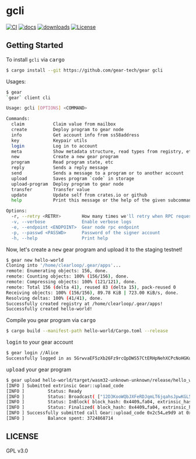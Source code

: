 # gcli

[![CI][ci1]][ci2]
[![docs][docs1]][docs2]
[![downloads][d1]][d2]
[![License][l1]][l2]

[ci1]: https://github.com/gear-tech/gear/workflows/CI/badge.svg
[ci2]: https://github.com/gear-tech/gear/actions/workflows/CI.yaml
[docs1]: https://img.shields.io/badge/current-docs-brightgreen.svg
[docs2]: https://docs.rs/gear-program/
[d1]: https://img.shields.io/crates/d/gear-program.svg
[d2]: https://crates.io/crates/gear-program
[l1]: https://img.shields.io/badge/License-GPL%203.0-success
[l2]: https://github.com/clearloop/gear-program/blob/master/LICENSE

## Getting Started

To install `gcli` via <kbd>cargo</kbd>

```sh
$ cargo install --git https://github.com/gear-tech/gear gcli
```

Usages:

```sh
$ gear
`gear` client cli

Usage: gcli [OPTIONS] <COMMAND>

Commands:
  claim           Claim value from mailbox
  create          Deploy program to gear node
  info            Get account info from ss58address
  key             Keypair utils
  login           Log in to account
  meta            Show metadata structure, read types from registry, etc
  new             Create a new gear program
  program         Read program state, etc
  reply           Sends a reply message
  send            Sends a message to a program or to another account
  upload          Saves program `code` in storage
  upload-program  Deploy program to gear node
  transfer        Transfer value
  update          Update self from crates.io or github
  help            Print this message or the help of the given subcommand(s)

Options:
  -r, --retry <RETRY>        How many times we'll retry when RPC requests failed [default: 5]
  -v, --verbose              Enable verbose logs
  -e, --endpoint <ENDPOINT>  Gear node rpc endpoint
  -p, --passwd <PASSWD>      Password of the signer account
  -h, --help                 Print help
```

Now, let's create a <kbd>new</kbd> gear program and upload it to the staging testnet!

```sh
$ gear new hello-world
Cloning into '/home/clearloop/.gear/apps'...
remote: Enumerating objects: 156, done.
remote: Counting objects: 100% (156/156), done.
remote: Compressing objects: 100% (121/121), done.
remote: Total 156 (delta 41), reused 83 (delta 15), pack-reused 0
Receiving objects: 100% (156/156), 89.78 KiB | 723.00 KiB/s, done.
Resolving deltas: 100% (41/41), done.
Successfully created registry at /home/clearloop/.gear/apps!
Successfully created hello-world!
```

Compile you gear program via <kbd>cargo</kbd>

```sh
$ cargo build --manifest-path hello-world/Cargo.toml --release
```

<kbd>login</kbd> to your gear account

```sh
$ gear login //Alice
Successfully logged in as 5GrwvaEF5zXb26Fz9rcQpDWS57CtERHpNehXCPcNoHGKutQY!
```

<kbd>upload</kbd> your gear program

```sh
$ gear upload hello-world/target/wasm32-unknown-unknown/release/hello_world.wasm
[INFO ] Submitted extrinsic Gear::upload_code
[INFO ]         Status: Ready
[INFO ]         Status: Broadcast( ["12D3KooWQbJXFeRDJqmLT6jqahsJpwKGL5xEJJ6F3tevR1R85Upz", "12D3KooWFwZEE7cVz7fPTUrekv2Xfv2sR5HMetpadw4W9fZnEBr5", "12D3KooWNmeoxqMTSc3CzeA5SLTQ6xYQo4yz3Az1zjnAqrhpmBSH", "12D3KooWLFN7AceaViuVDakKghwLVo9i91Bi8DLyf1BGg6ftVGnG", "12D3KooWJ9EASqU3T89z1EBYMnvfTh5WK4Rgw3RMensrx5STRvXR", "12D3KooWDuzvhmTAebZXGJG8SCurHkn9x6mmpiTSQygGoCvXmYmU", "12D3KooWH7QBPHh5Byc2ZBjGSiqBbGzBAr5E8mqLWueyPXQJrxWB", "12D3KooWRw1Yfdo86zpgN9TTLJ6J53iAM1y1PW9ogKHsTHvBPDg9", "12D3KooWJ15sMWcCgmSLBAfRD5TZgKoCCZ1xDzPRGzbR2YC5zKqS", "12D3KooWEMDPU47VnnZPLEMXeFJkphaG8kRdn9SuTqoJJEhrwC2w", "12D3KooWSfMsGDWG6hvTgfLoFETZrnxNC649bQwSa9FxTAPw4Cmy", "12D3KooWK7fw8MdENES5jAb8kjLw4b3eGMxuWBPR52v15FRkmYF3", "12D3KooWLP3AxJf1VfVJzbzcrHAkipXXa9bSvPcE1TowuRQZE8bz", "12D3KooWSf2d69w7RYKtj9mgYpLDs3rqLAz9GHNSHHoCQDLUjeiP", "12D3KooWSKMmTordwL3t6SkQaKXuXt1aYC2QZAXNyt8DxjpgFXYq", "12D3KooWEsvboSEFhf5utCZJ4gfUjb7S5i9Qec1TXB2DuYPJZVzB", "12D3KooWRf7vAr79yAyDxGvYAdSqhh2EoeWe35Lx4QH4N6XMv2gH", "12D3KooWPuaSwvwq2EGdasjJruUzR1wwTk1tDdVBZauKwG8ZPFi1", "12D3KooWHSepUMWdNVgKPhdquR12AzSZrkHwUsfXvVfFMPGXpyH5", "12D3KooWDC3qNpRz5LdSfPWi3XWfc7kG5GHyEDNR2NcgJMedfu5v", "12D3KooWRQ8oUwhrW84UuVpQNZ2QxS2kg3SyhLwVkwHHk9vJgf5q", "12D3KooWHZaCXaMgavJYoH925jiLrLhsbPpU14tt6M7ypenDyfPc", "12D3KooWAd4GWfAqNTqoqTNnjsKqJHWNRezgcHi742eGYKDdYsfC", "12D3KooWFWc6NFCiuTxd9iKq9mi1n3G7nBEZ5yDkzzHjkGBSceje", "12D3KooWQ8yjECbzLThEwzcTQ3gtVgZbb1XPBrPyHnRkmLJRGfEW", "12D3KooWFsZdJERxRrc5afrFDxvts4bDxSHHDgQxh8bTm4Kq9PV7", "12D3KooWGpxgFFTXij8gXzx6YgExaVczUN2fuohccrkA11tGFzDu", "12D3KooWND9qfwCVtfB17y9fcThBKoWvCSpXrCQCs6XsWvHE5om2", "12D3KooWLoCosNXv1HESuU76r7xmp5UU4pdCncnZXB1hYvcbCYgX", "12D3KooWEga7tssCYmywnRU492ANXV4vGYqX5AVJrrAAKQ1zhhGN", "12D3KooWDP1pb16iGikYc8fkkL8ZYmzPqsrVRzQHHBDKxjRpUMNA", "12D3KooWG26t3Z1NfeAPNWdwrdWYntSUj69LzHcnBdV4PcQMEuHA", "12D3KooWS5DUgYPSQVrexXbPksR4cVsexFhLXzXFgsY47ZPeFHd9", "12D3KooWBWFtZqigVTC8W2GRMwLeuTK2o4hDC4XHVPyNV6hW1T1D", "12D3KooWDCboxcE7VAB3v3UJf1hrNZiswyk5Eg1u2kaiSs4v6Sbi", "12D3KooWNx1mbmwKXSPS8vuHkyVrQrZnwp4HGjLczPxFCpAyRhNS", "12D3KooWJ3KhEHCm4roQw2LAUGu28fXJf5QqQHhG6EaACw6RCUjr", "12D3KooWFnr5yyEcNAfdjJjfuBAMaZ2iz3GLyFrJAs5AiRJ74vWS", "12D3KooWMNeo7UgreqFxQ6BstVgZrNAZMVyKt9EWnC6AD9J2M1rT", "12D3KooWEVvqVD2mrLfmgeX1EXZ2caFXXEWWEs4Taa4mWzFUoF34", "12D3KooWMadAihMmvZmGt1HpxGAqqjb7Q2q96VVev6rGA1GLuqjv", "12D3KooWARM6duzRRd64fMJZJY3VqWekeG1rmJqxxjNLRYaQVPRt", "12D3KooWSqCyNpmVwaAxS1mMms2GQvUcPzPdoWB2XjiWpXvGW3Jf", "12D3KooWH22kTRSvhRnMUtu7Eg8d96Ma68jzRKV7vtxVMwB96kvS", "12D3KooWN1LBk84vnJEsQ33WsPRvpSzfrNMUZ2iLhTkUYjsSfwR5", "12D3KooWMxtE2fWGZZsZjfjoRN5aH6ecSKj8YfTkufi2vtywoKLS", "12D3KooWGMpAqtwpGR4tcQ3tc2ZThkTUN2YYcgxQsuSbfdQ4h3E4", "12D3KooWSyBLw12Z8rHRx2NSAfmb3cpAP6nJ2qK5FkdEC38zNVKk", "12D3KooWH7sqE4cp9wyLt5Z7xzuqA2imNGMeUHnu2gPJ4hGnJqJv", "12D3KooWK896roWsGutzksP9cZc3oypVPjRB1o83uHzjxM72V7zb"] )
[INFO ]         Status: InBlock( block_hash: 0x4409…fa04, extrinsic_hash: 0x2c54…e9d9 )
[INFO ]         Status: Finalized( block_hash: 0x4409…fa04, extrinsic_hash: 0x2c54…e9d9 )
[INFO ] Successfully submitted call Gear::upload_code 0x2c54…e9d9 at 0x4409…fa04!
[INFO ]         Balance spent: 3724868714
```

## LICENSE

GPL v3.0
